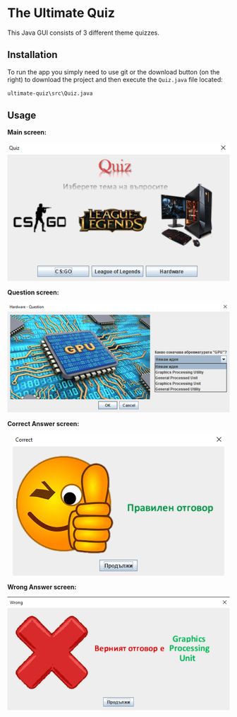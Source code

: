 # The Ultimate Quiz

This Java GUI consists of 3 different theme quizzes.

## Installation

To run the app you simply need to use git or the download button (on the right) to download the project and then execute the ```Quiz.java``` file located:

```bash
ultimate-quiz\src\Quiz.java
```

## Usage

**Main screen:**

<p align="center">
  <img src="misc/Home%20Page.png">
</p>

**Question screen:**

<p align="center">
  <img src="misc/Question%20Page.png">
</p>

**Correct Answer screen:**

<p align="center">
  <img src="misc/Correct%20Answer%20Page.png">
</p>

**Wrong Answer screen:**

<p align="center">
  <img src="misc/Wrong%20Answer%20Page.png">
</p>
